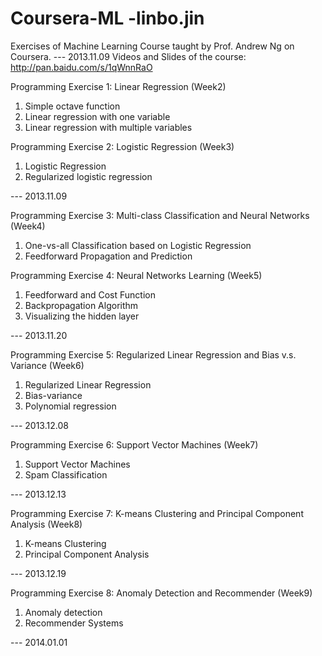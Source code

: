 Coursera-ML  -linbo.jin
===========

Exercises of Machine Learning Course taught by Prof. Andrew Ng on Coursera.   --- 2013.11.09
Videos and Slides of the course: http://pan.baidu.com/s/1qWnnRaO

Programming Exercise 1: Linear Regression (Week2)
 1. Simple octave function
 2. Linear regression with one variable
 3. Linear regression with multiple variables

Programming Exercise 2: Logistic Regression (Week3)
 1. Logistic Regression
 2. Regularized logistic regression                                  

--- 2013.11.09


Programming Exercise 3: Multi-class Classification and Neural Networks (Week4)
 1. One-vs-all Classification based on Logistic Regression
 2. Feedforward Propagation and Prediction    

Programming Exercise 4: Neural Networks Learning (Week5)
 1. Feedforward and Cost Function
 2. Backpropagation Algorithm
 3. Visualizing the hidden layer

--- 2013.11.20


Programming Exercise 5: Regularized Linear Regression and Bias v.s. Variance (Week6)
 1. Regularized Linear Regression
 2. Bias-variance
 3. Polynomial regression

--- 2013.12.08


Programming Exercise 6: Support Vector Machines (Week7)
 1. Support Vector Machines
 2. Spam Classification

--- 2013.12.13


Programming Exercise 7: K-means Clustering and Principal Component Analysis (Week8)
 1. K-means Clustering
 2. Principal Component Analysis

--- 2013.12.19


Programming Exercise 8: Anomaly Detection and Recommender (Week9)
 1. Anomaly detection
 2. Recommender Systems

--- 2014.01.01
